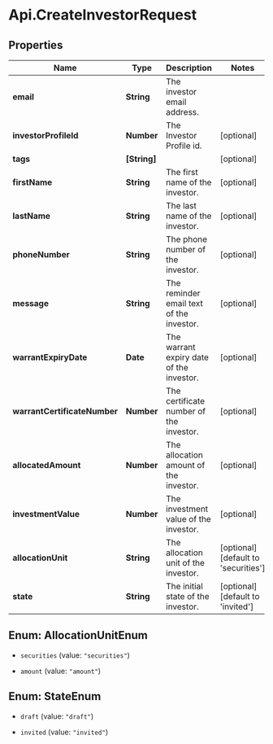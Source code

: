 # Api.CreateInvestorRequest

## Properties

Name | Type | Description | Notes
------------ | ------------- | ------------- | -------------
**email** | **String** | The investor email address. | 
**investorProfileId** | **Number** | The Investor Profile id. | [optional] 
**tags** | **[String]** |  | [optional] 
**firstName** | **String** | The first name of the investor. | [optional] 
**lastName** | **String** | The last name of the investor. | [optional] 
**phoneNumber** | **String** | The phone number of the investor. | [optional] 
**message** | **String** | The reminder email text of the investor. | [optional] 
**warrantExpiryDate** | **Date** | The warrant expiry date of the investor. | [optional] 
**warrantCertificateNumber** | **Number** | The certificate number of the investor. | [optional] 
**allocatedAmount** | **Number** | The allocation amount of the investor. | [optional] 
**investmentValue** | **Number** | The investment value of the investor. | [optional] 
**allocationUnit** | **String** | The allocation unit of the investor. | [optional] [default to &#39;securities&#39;]
**state** | **String** | The initial state of the investor. | [optional] [default to &#39;invited&#39;]



## Enum: AllocationUnitEnum


* `securities` (value: `"securities"`)

* `amount` (value: `"amount"`)





## Enum: StateEnum


* `draft` (value: `"draft"`)

* `invited` (value: `"invited"`)





